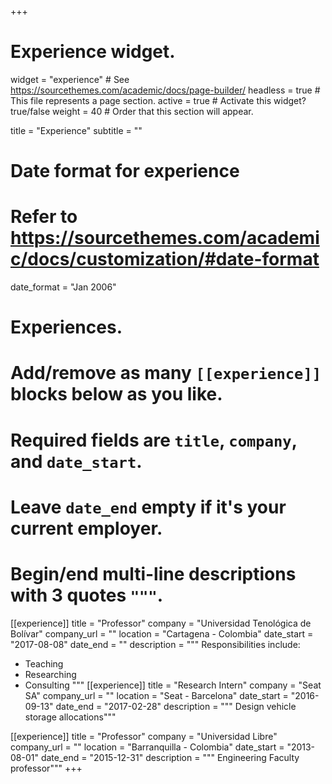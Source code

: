 +++
# Experience widget.
widget = "experience"  # See https://sourcethemes.com/academic/docs/page-builder/
headless = true  # This file represents a page section.
active = true  # Activate this widget? true/false
weight = 40  # Order that this section will appear.

title = "Experience"
subtitle = ""

# Date format for experience
#   Refer to https://sourcethemes.com/academic/docs/customization/#date-format
date_format = "Jan 2006"

# Experiences.
#   Add/remove as many `[[experience]]` blocks below as you like.
#   Required fields are `title`, `company`, and `date_start`.
#   Leave `date_end` empty if it's your current employer.
#   Begin/end multi-line descriptions with 3 quotes `"""`.
[[experience]]
  title = "Professor"
  company = "Universidad Tenológica de Bolívar"
  company_url = ""
  location = "Cartagena - Colombia"
  date_start = "2017-08-08"
  date_end = ""
  description = """
  Responsibilities include:
  
  * Teaching
  * Researching
  * Consulting
  """
[[experience]]
  title = "Research Intern"
  company = "Seat SA"
  company_url = ""
  location = "Seat - Barcelona"
  date_start = "2016-09-13"
  date_end = "2017-02-28"
  description = """ Design vehicle storage allocations"""

[[experience]]
  title = "Professor"
  company = "Universidad Libre"
  company_url = ""
  location = "Barranquilla - Colombia"
  date_start = "2013-08-01"
  date_end = "2015-12-31"
  description = """ Engineering Faculty professor"""
+++
